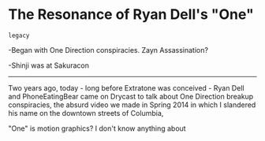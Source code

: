 # The Resonance of Ryan Dell's "One"

`legacy`

-Began with One Direction conspiracies. Zayn Assassination? 

-Shinji was at Sakuracon

---

Two years ago, today - long before Extratone was conceived - Ryan Dell and PhoneEatingBear came on Drycast to talk about One Direction breakup conspiracies, the absurd video we made in Spring 2014 in which I slandered his name on the downtown streets of Columbia, 

"One" is motion graphics? I don't know anything about 
